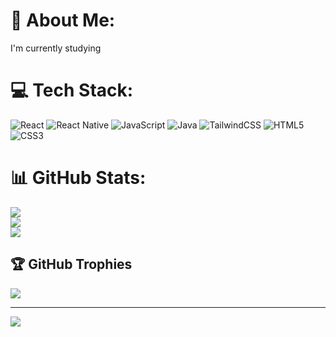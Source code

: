 # 💫 About Me:
I'm currently studying


# 💻 Tech Stack:
![React](https://img.shields.io/badge/react-%2320232a.svg?style=for-the-badge&logo=react&logoColor=%2361DAFB) ![React Native](https://img.shields.io/badge/react_native-%2320232a.svg?style=for-the-badge&logo=react&logoColor=%2361DAFB) ![JavaScript](https://img.shields.io/badge/javascript-%23323330.svg?style=for-the-badge&logo=javascript&logoColor=%23F7DF1E) ![Java](https://img.shields.io/badge/java-%23ED8B00.svg?style=for-the-badge&logo=openjdk&logoColor=white) ![TailwindCSS](https://img.shields.io/badge/tailwindcss-%2338B2AC.svg?style=for-the-badge&logo=tailwind-css&logoColor=white) ![HTML5](https://img.shields.io/badge/html5-%23E34F26.svg?style=for-the-badge&logo=html5&logoColor=white) ![CSS3](https://img.shields.io/badge/css3-%231572B6.svg?style=for-the-badge&logo=css3&logoColor=white)
# 📊 GitHub Stats:
![](https://github-readme-stats.vercel.app/api?username=jaimegpm&theme=dark&hide_border=false&include_all_commits=false&count_private=false)<br/>
![](https://nirzak-streak-stats.vercel.app/?user=jaimegpm&theme=dark&hide_border=false)<br/>
![](https://github-readme-stats.vercel.app/api/top-langs/?username=jaimegpm&theme=dark&hide_border=false&include_all_commits=false&count_private=false&layout=compact)

## 🏆 GitHub Trophies
![](https://github-profile-trophy.vercel.app/?username=jaimegpm&theme=radical&no-frame=false&no-bg=true&margin-w=4)

---
[![](https://visitcount.itsvg.in/api?id=jaimegpm&icon=0&color=0)](https://visitcount.itsvg.in)

<!-- Proudly created with GPRM ( https://gprm.itsvg.in ) -->
